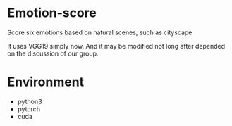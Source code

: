 # Emotion-score
Score six emotions based on natural scenes, such as cityscape

It uses VGG19 simply now. And it may be modified not long after depended on the discussion of our group. 

# Environment
- python3
- pytorch
- cuda